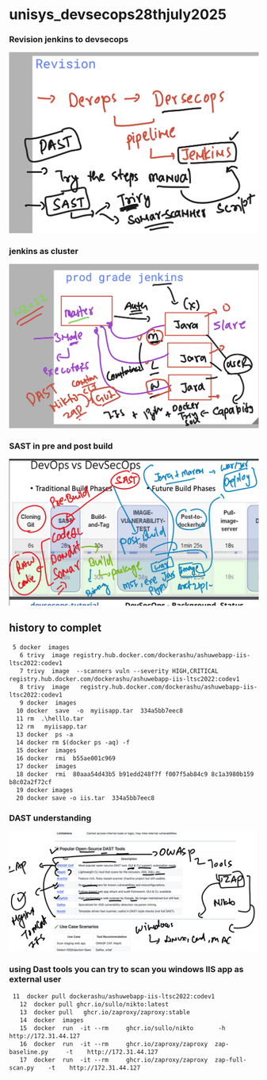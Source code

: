 # unisys_devsecops28thjuly2025

### Revision jenkins to devsecops 

<img src="rev1.png">

### jenkins as cluster 

<img src="rev2.png">

### SAST in pre and post build 

<img src="sec1.png">

## history to complet 

```
 5 docker  images
   6 trivy  image registry.hub.docker.com/dockerashu/ashuwebapp-iis-ltsc2022:codev1
   7 trivy  image  --scanners vuln --severity HIGH,CRITICAL   registry.hub.docker.com/dockerashu/ashuwebapp-iis-ltsc2022:codev1
   8 trivy  image   registry.hub.docker.com/dockerashu/ashuwebapp-iis-ltsc2022:codev1
   9 docker  images
  10 docker  save  -o  myiisapp.tar  334a5bb7eec8
  11 rm  .\helllo.tar
  12 rm   myiisapp.tar
  13 docker  ps -a
  14 docker rm $(docker ps -aq) -f
  15 docker  images
  16 docker  rmi  b55ae001c969
  17 docker  images
  18 docker  rmi  80aaa54d43b5 b91edd248f7f f007f5ab84c9 8c1a3980b159 b8c02a2f72cf
  19 docker images
  20 docker save -o iis.tar  334a5bb7eec8

```

### DAST understanding 

<img src="dast1.png">

### using Dast tools you can try to scan you windows IIS app as external user 

```
 11  docker pull dockerashu/ashuwebapp-iis-ltsc2022:codev1
   12  docker pull ghcr.io/sullo/nikto:latest
   13  docker pull   ghcr.io/zaproxy/zaproxy:stable
   14  docker  images
   15  docker  run  -it --rm     ghcr.io/sullo/nikto       -h    http://172.31.44.127
   16  docker  run  -it --rm     ghcr.io/zaproxy/zaproxy  zap-baseline.py     -t    http://172.31.44.127
   17  docker  run  -it --rm     ghcr.io/zaproxy/zaproxy  zap-full-scan.py    -t    http://172.31.44.127

   ```